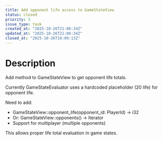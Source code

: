 ```yaml
---
title: Add opponent life access to GameStateView
status: closed
priority: 3
issue_type: task
created_at: "2025-10-26T21:06:34Z"
updated_at: "2025-10-26T21:06:34Z"
closed_at: "2025-10-26T19:09:13Z"
---
```


# Description

Add method to GameStateView to get opponent life totals.

Currently GameStateEvaluator uses a hardcoded placeholder (20 life) for opponent life.

Need to add:
- GameStateView::opponent_life(opponent_id: PlayerId) -> i32
- Or: GameStateView::opponents() -> Iterator<PlayerId>
- Support for multiplayer (multiple opponents)

This allows proper life total evaluation in game states.
